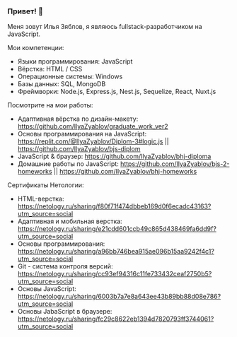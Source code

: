 ### Привет! 👋

Меня зовут Илья Зяблов, я являюсь fullstack-разработчиком на JavaScript.

Мои компетенции:
- Языки программирования: JavaScript
- Вёрстка: HTML / CSS
- Операционные системы: Windows
- Базы данных: SQL, MongoDB
- Фреймворки: Node.js, Express.js, Nest.js, Sequelize, React, Nuxt.js


Посмотрите на мои работы:
- Адаптивная вёрстка по дизайн-макету: https://github.com/IlyaZyablov/graduate_work_ver2
- Основы программирования на JavaScript: https://replit.com/@IlyaZyablov/Diplom-3#logic.js || https://github.com/IlyaZyablov/bjs-diplom
- JavaScript & браузер: https://github.com/IlyaZyablov/bhj-diploma
- Домашние работы по JavaScript: https://github.com/IlyaZyablov/bjs-2-homeworks || https://github.com/IlyaZyablov/bhj-homeworks


Сертификаты Нетологии:
- HTML-верстка: https://netology.ru/sharing/f80f71f474dbbeb169d0f6ecadc43163?utm_source=social
- Адаптивная и мобильная верстка: https://netology.ru/sharing/e21cdd601ccb49c865d438469fa6dd9f?utm_source=social
- Основы программирования: https://netology.ru/sharing/a96bb746bea915ae096b15aa9242f4c1?utm_source=social
- Git - система контроля версий: https://netology.ru/sharing/cc93ef94316c11fe733432ceaf2750b5?utm_source=social
- Основы JavaScript: https://netology.ru/sharing/6003b7a7e8a643ee43b89bb88d08e786?utm_source=social
- Основы JabaScript в браузере: https://netology.ru/sharing/fc29c8622eb1394d7820793ff3744061?utm_source=social
